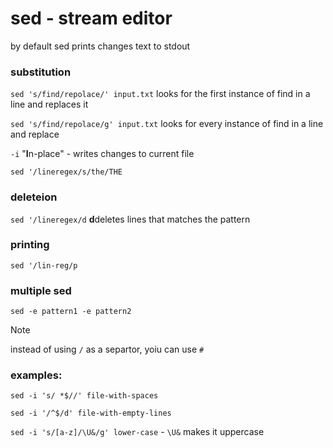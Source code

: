 # sed - stream editor

by default sed prints changes text to stdout 

### substitution

`sed 's/find/repolace/' input.txt` looks for the first instance of find in a line and replaces it

`sed 's/find/repolace/g' input.txt` looks for every instance of find in a line and replace

`-i` "**I**n-place" - writes changes to current file

`sed '/lineregex/s/the/THE`

### deleteion

`sed '/lineregex/d` **d**deletes lines that matches the pattern

### printing
`sed '/lin-reg/p`

### multiple sed
`sed -e pattern1 -e pattern2`

> [!NOTE]
> instead of using `/` as a separtor, yoiu can use `#`

### examples:
`sed -i 's/ *$//' file-with-spaces`

`sed -i '/^$/d' file-with-empty-lines`

`sed -i 's/[a-z]/\U&/g' lower-case` - `\U&` makes it uppercase

